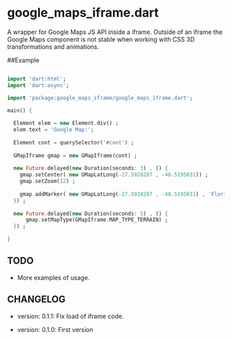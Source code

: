 google_maps_iframe.dart
============

A wrapper for Google Maps JS API inside a iframe. Outside of an iframe the Google Maps component is not stable when working with CSS 3D transformations and animations. 


##Example

```dart

import 'dart:html';
import 'dart:async';

import 'package:google_maps_iframe/google_maps_iframe.dart';

main() {
  
  Element elem = new Element.div() ;
  elem.text = 'Google Map:';
  
  Element cont = querySelector('#cont') ;
  
  GMapIframe gmap = new GMapIframe(cont) ;
  
  new Future.delayed(new Duration(seconds: 3) , () {
    gmap.setCenter( new GMapLatLong(-27.5928287 , -48.5195031)) ;
    gmap.setZoom(12) ;
    
    gmap.addMarker( new GMapLatLong(-27.5928287 , -48.5195031) , 'Florianopolis' ) ;
  }) ;
  
  new Future.delayed(new Duration(seconds: 5) , () {
      gmap.setMapType(GMapIframe.MAP_TYPE_TERRAIN) ;
  }) ;
  
}


```

TODO
----

* More examples of usage.


CHANGELOG
---------

  * version: 0.1.1:
  Fix load of iframe code.

  * version: 0.1.0:
  First version

